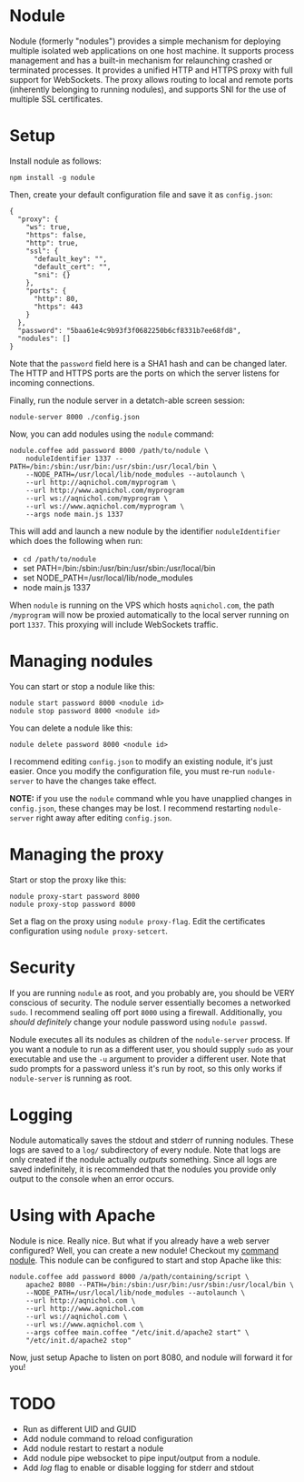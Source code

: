 # Nodule

Nodule (formerly "nodules") provides a simple mechanism for deploying multiple isolated web applications on one host machine. It supports process management and has a built-in mechanism for relaunching crashed or terminated processes. It provides a unified HTTP and HTTPS proxy with full support for WebSockets. The proxy allows routing to local and remote ports (inherently belonging to running nodules), and supports SNI for the use of multiple SSL certificates.

# Setup

Install nodule as follows:

    npm install -g nodule

Then, create your default configuration file and save it as `config.json`:

    {
      "proxy": {
        "ws": true,
        "https": false,
        "http": true,
        "ssl": {
          "default_key": "",
          "default_cert": "",
          "sni": {}
        },
        "ports": {
          "http": 80,
          "https": 443
        }
      },
      "password": "5baa61e4c9b93f3f0682250b6cf8331b7ee68fd8",
      "nodules": []
    }

Note that the `password` field here is a SHA1 hash and can be changed later. The HTTP and HTTPS ports are the ports on which the server listens for incoming connections.

Finally, run the nodule server in a detatch-able screen session:

    nodule-server 8000 ./config.json

Now, you can add nodules using the `nodule` command:

    nodule.coffee add password 8000 /path/to/nodule \
        noduleIdentifier 1337 --PATH=/bin:/sbin:/usr/bin:/usr/sbin:/usr/local/bin \
        --NODE_PATH=/usr/local/lib/node_modules --autolaunch \
        --url http://aqnichol.com/myprogram \
        --url http://www.aqnichol.com/myprogram
        --url ws://aqnichol.com/myprogram \
        --url ws://www.aqnichol.com/myprogram \
        --args node main.js 1337

This will add and launch a new nodule by the identifier `noduleIdentifier` which does the following when run:

* `cd /path/to/nodule`
* set PATH=/bin:/sbin:/usr/bin:/usr/sbin:/usr/local/bin
* set NODE_PATH=/usr/local/lib/node_modules
* node main.js 1337

When `nodule` is running on the VPS which hosts `aqnichol.com`, the path `/myprogram` will now be proxied automatically to the local server running on port `1337`. This proxying will include WebSockets traffic.

# Managing nodules

You can start or stop a nodule like this:

	nodule start password 8000 <nodule id>
	nodule stop password 8000 <nodule id>

You can delete a nodule like this:

	nodule delete password 8000 <nodule id>

I recommend editing `config.json` to modify an existing nodule, it's just easier. Once you modify the configuration file, you must re-run `nodule-server` to have the changes take effect.

**NOTE:** if you use the `nodule` command whle you have unapplied changes in `config.json`, these changes may be lost. I recommend restarting `nodule-server` right away after editing `config.json`.

# Managing the proxy

Start or stop the proxy like this:

	nodule proxy-start password 8000
	nodule proxy-stop password 8000

Set a flag on the proxy using `nodule proxy-flag`. Edit the certificates configuration using `nodule proxy-setcert`.

# Security

If you are running `nodule` as root, and you probably are, you should be VERY conscious of security. The nodule server essentially becomes a networked `sudo`. I recommend sealing off port `8000` using a firewall. Additionally, you *should definitely* change your nodule password using `nodule passwd`.

Nodule executes all its nodules as children of the `nodule-server` process. If you want a nodule to run as a different user, you should supply `sudo` as your executable and use the `-u` argument to provider a different user. Note that sudo prompts for a password unless it's run by root, so this only works if `nodule-server` is running as root.

# Logging

Nodule automatically saves the stdout and stderr of running nodules. These logs are saved to a `log/` subdirectory of every nodule. Note that logs are only created if the nodule actually *outputs* something. Since all logs are saved indefinitely, it is recommended that the nodules you provide only output to the console when an error occurs.

# Using with Apache

Nodule is nice. Really nice. But what if you already have a web server configured? Well, you can create a new nodule! Checkout my [command nodule](https://gist.github.com/unixpickle/8202073). This nodule can be configured to start and stop Apache like this:

    nodule.coffee add password 8000 /a/path/containing/script \
        apache2 8080 --PATH=/bin:/sbin:/usr/bin:/usr/sbin:/usr/local/bin \
        --NODE_PATH=/usr/local/lib/node_modules --autolaunch \
        --url http://aqnichol.com \
        --url http://www.aqnichol.com
        --url ws://aqnichol.com \
        --url ws://www.aqnichol.com \
        --args coffee main.coffee "/etc/init.d/apache2 start" \
        "/etc/init.d/apache2 stop"

Now, just setup Apache to listen on port 8080, and nodule will forward it for you!

# TODO

* Run as different UID and GUID
* Add nodule command to reload configuration
* Add nodule restart to restart a nodule
* Add nodule pipe websocket to pipe input/output from a nodule.
* Add *log* flag to enable or disable logging for stderr and stdout
